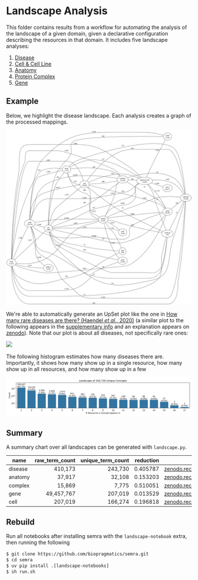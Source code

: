 # Landscape Analysis

This folder contains results from a workflow for automating the analysis of the
landscape of a given domain, given a declarative configuration describing the
resources in that domain. It includes five landscape analyses:

1. [Disease](disease/disease-landscape.ipynb)
2. [Cell & Cell Line](cell/cell-landscape.ipynb)
3. [Anatomy](anatomy/anatomy-landscape.ipynb)
4. [Protein Complex](complex/complex-landscape.ipynb)
5. [Gene](gene/gene-landscape.ipynb)

## Example

Below, we highlight the disease landscape. Each analysis creates a graph of the
processed mappings.

![](disease/graph.svg)

We're able to automatically generate an UpSet plot like the one in
[How many rare diseases are there? (Haendel _et al._, 2020)](https://doi.org/10.1038/d41573-019-00180-y)
(a similar plot to the following appears in the
[supplementary info](https://media.nature.com/original/magazine-assets/d41573-019-00180-y/17308594)
and an explanation appears on [zenodo](https://zenodo.org/records/3478576)).
Note that our plot is about all diseases, not specifically rare ones:

![](disease/landscape_upset.svg)

The following histogram estimates how many diseases there are. Importantly, it
shows how many show up in a single resource, how many show up in all resources,
and how many show up in a few

![](disease/landscape_histogram.svg)

## Summary

A summary chart over all landscapes can be generated with `landscape.py`.

| name    | raw_term_count | unique_term_count | reduction |                                                                download |
| ------- | -------------: | ----------------: | --------: | ----------------------------------------------------------------------: |
| disease |        410,173 |           243,730 |  0.405787 | [zenodo.record:11091886](https://bioregistry.io/zenodo.record:11091886) |
| anatomy |         37,917 |            32,108 |  0.153203 | [zenodo.record:11091803](https://bioregistry.io/zenodo.record:11091803) |
| complex |         15,869 |             7,775 |  0.510051 | [zenodo.record:11091422](https://bioregistry.io/zenodo.record:11091422) |
| gene    |     49,457,767 |           207,019 |  0.013529 | [zenodo.record:11092013](https://bioregistry.io/zenodo.record:11092013) |
| cell    |        207,019 |           166,274 |  0.196818 | [zenodo.record:11091581](https://bioregistry.io/zenodo.record:11091581) |


## Rebuild

Run all notebooks after installing semra with the `landscape-notebook` extra,
then running the following

```console
$ git clone https://github.com/biopragmatics/semra.git
$ cd semra
$ uv pip install .[landscape-notebooks]
$ sh run.sh
```
